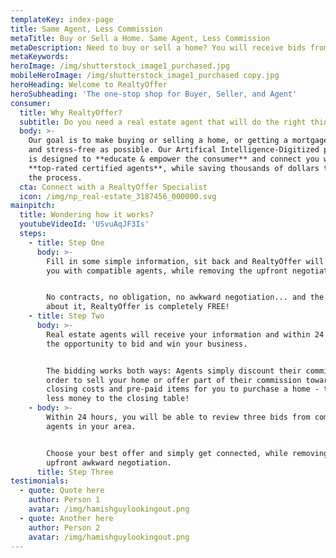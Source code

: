 ```yaml
---
templateKey: index-page
title: Same Agent, Less Commission
metaTitle: Buy or Sell a Home. Same Agent, Less Commission
metaDescription: Need to buy or sell a home? You will receive bids from compatible real estate agents in your area. Completely Free, no contracts, no obligation, no awkward negotiation
metaKeywords:
heroImage: /img/shutterstock_image1_purchased.jpg
mobileHeroImage: /img/shutterstock_image1_purchased copy.jpg
heroHeading: Welcome to RealtyOffer
heroSubheading: 'The one-stop shop for Buyer, Seller, and Agent'
consumer:
  title: Why RealtyOffer?
  subtitle: Do you need a real estate agent that will do the right thing for you?
  body: >-
    Our goal is to make buying or selling a home, or getting a mortgage, as easy
    and stress-free as possible. Our Artifical Intelligence-Digitized platform
    is designed to **educate & empower the consumer** and connect you with
    **top-rated certified agents**, while saving thousands of dollars through
    the process.
  cta: Connect with a RealtyOffer Specialist
  icon: /img/np_real-estate_3187456_000000.svg
mainpitch:
  title: Wondering how it works?
  youtubeVideoId: 'USvuAqJF3Is'
  steps:
    - title: Step One
      body: >-
        Fill in some simple information, sit back and RealtyOffer will connect
        you with compatible agents, while removing the upfront negotiation.


        No contracts, no obligation, no awkward negotiation... and the best part
        about it, RealtyOffer is completely FREE!
    - title: Step Two
      body: >-
        Real estate agents will receive your information and within 24 hours, they have
        the opportunity to bid and win your business.


        The bidding works both ways: Agents simply discount their commission in
        order to sell your home or offer part of their commission towards your
        closing costs and pre-paid items for you to purchase a home - this means
        less money to the closing table!
    - body: >-
        Within 24 hours, you will be able to review three bids from compatible
        agents in your area.


        Choose your best offer and simply get connected, while removing the
        upfront awkward negotiation.
      title: Step Three
testimonials:
  - quote: Quote here
    author: Person 1
    avatar: /img/hamishguylookingout.png
  - quote: Another here
    author: Person 2
    avatar: /img/hamishguylookingout.png
---
```

